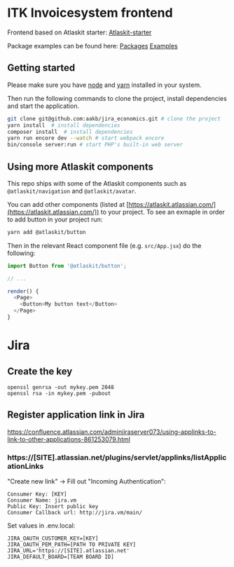 # ITK Invoicesystem frontend

Frontend based on Atlaskit starter:
[Atlaskit-starter](https://bitbucket.org/atlassian/atlaskit-starter/)

Package examples can be found here:
[Packages](https://atlaskit.atlassian.com/packages/core/) [Examples](https://atlaskit.atlassian.com/examples/core/analytics-next/basic-create-and-fire)

## Getting started

Please make sure you have [node](https://nodejs.org/en/download/) and [yarn](https://yarnpkg.com/en/docs/install) installed in your system.

Then run the following commands to clone the project, install dependencies and start the application.

```bash
git clone git@github.com:aakb/jira_economics.git # clone the project
yarn install  # install dependencies
composer install  # install dependencies
yarn run encore dev --watch # start webpack encore
bin/console server:run # start PHP's built-in web server
```

## Using more Atlaskit components

This repo ships with some of the Atlaskit components such as `@atlaskit/navigation` and `@atlaskit/avatar`.

You can add other components (listed at [https://atlaskit.atlassian.com/](https://atlaskit.atlassian.com/)) to your project. To see an exmaple in order to add button in your project run:

```bash
yarn add @atlaskit/button
```

Then in the relevant React component file (e.g. `src/App.jsx`) do the following:

```js
import Button from '@atlaskit/button';

// ...

render() {
  <Page>
    <Button>My button text</Button>
  </Page>
}
```

# Jira

## Create the key
```
openssl genrsa -out mykey.pem 2048
openssl rsa -in mykey.pem -pubout
```

## Register application link in Jira
https://confluence.atlassian.com/adminjiraserver073/using-applinks-to-link-to-other-applications-861253079.html

### https://[SITE].atlassian.net/plugins/servlet/applinks/listApplicationLinks

"Create new link" -> Fill out "Incoming Authentication":
```
Consumer Key: [KEY]
Consumer Name: jira.vm
Public Key: Insert public key
Consumer Callback url: http://jira.vm/main/
```

Set values in .env.local:

```
JIRA_OAUTH_CUSTOMER_KEY=[KEY]
JIRA_OAUTH_PEM_PATH=[PATH TO PRIVATE KEY]
JIRA_URL='https://[SITE].atlassian.net'
JIRA_DEFAULT_BOARD=[TEAM BOARD ID]
```
